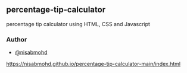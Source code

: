 ## percentage-tip-calculator
percentage tip calculator using HTML, CSS and Javascript

### Author
- [@nisabmohd](https://github.com/nisabmohd)

https://nisabmohd.github.io/percentage-tip-calculator-main/index.html 

